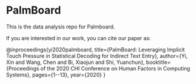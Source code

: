 # PalmBoard
This is the data analysis repo for Palmboard.

If you are interested in our work, you can cite our paper as:

@inproceedings{yi2020palmboard,
  title={PalmBoard: Leveraging Implicit Touch Pressure in Statistical Decoding for Indirect Text Entry},
  author={Yi, Xin and Wang, Chen and Bi, Xiaojun and Shi, Yuanchun},
  booktitle={Proceedings of the 2020 CHI Conference on Human Factors in Computing Systems},
  pages={1--13},
  year={2020}
}

